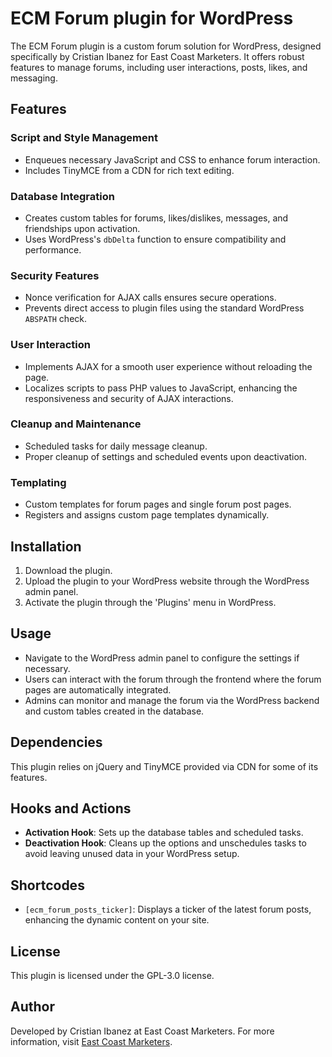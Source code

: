 # ECM Forum plugin for WordPress

The ECM Forum plugin is a custom forum solution for WordPress, designed specifically by Cristian Ibanez for East Coast Marketers. It offers robust features to manage forums, including user interactions, posts, likes, and messaging.

## Features

### Script and Style Management
- Enqueues necessary JavaScript and CSS to enhance forum interaction.
- Includes TinyMCE from a CDN for rich text editing.

### Database Integration
- Creates custom tables for forums, likes/dislikes, messages, and friendships upon activation.
- Uses WordPress's `dbDelta` function to ensure compatibility and performance.

### Security Features
- Nonce verification for AJAX calls ensures secure operations.
- Prevents direct access to plugin files using the standard WordPress `ABSPATH` check.

### User Interaction
- Implements AJAX for a smooth user experience without reloading the page.
- Localizes scripts to pass PHP values to JavaScript, enhancing the responsiveness and security of AJAX interactions.

### Cleanup and Maintenance
- Scheduled tasks for daily message cleanup.
- Proper cleanup of settings and scheduled events upon deactivation.

### Templating
- Custom templates for forum pages and single forum post pages.
- Registers and assigns custom page templates dynamically.

## Installation

1. Download the plugin.
2. Upload the plugin to your WordPress website through the WordPress admin panel.
3. Activate the plugin through the 'Plugins' menu in WordPress.

## Usage

- Navigate to the WordPress admin panel to configure the settings if necessary.
- Users can interact with the forum through the frontend where the forum pages are automatically integrated.
- Admins can monitor and manage the forum via the WordPress backend and custom tables created in the database.

## Dependencies

This plugin relies on jQuery and TinyMCE provided via CDN for some of its features.

## Hooks and Actions

- **Activation Hook**: Sets up the database tables and scheduled tasks.
- **Deactivation Hook**: Cleans up the options and unschedules tasks to avoid leaving unused data in your WordPress setup.

## Shortcodes

- `[ecm_forum_posts_ticker]`: Displays a ticker of the latest forum posts, enhancing the dynamic content on your site.

## License

This plugin is licensed under the GPL-3.0 license.

## Author

Developed by Cristian Ibanez at East Coast Marketers. For more information, visit [East Coast Marketers](https://eastcoastmarketers.ca).

